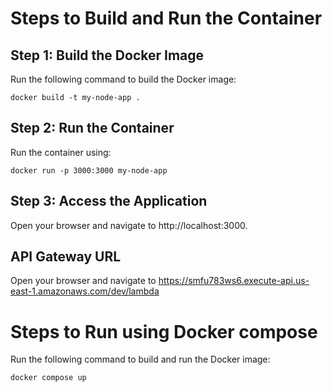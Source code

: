 # Steps to Build and Run the Container
## Step 1: Build the Docker Image

Run the following command to build the Docker image:
    

    docker build -t my-node-app .


## Step 2: Run the Container

Run the container using:

    docker run -p 3000:3000 my-node-app

## Step 3: Access the Application

Open your browser and navigate to 
    http://localhost:3000.

## API Gateway URL

Open your browser and navigate to https://smfu783ws6.execute-api.us-east-1.amazonaws.com/dev/lambda

# Steps to Run using Docker compose

Run the following command to build and run the Docker image:

    docker compose up


